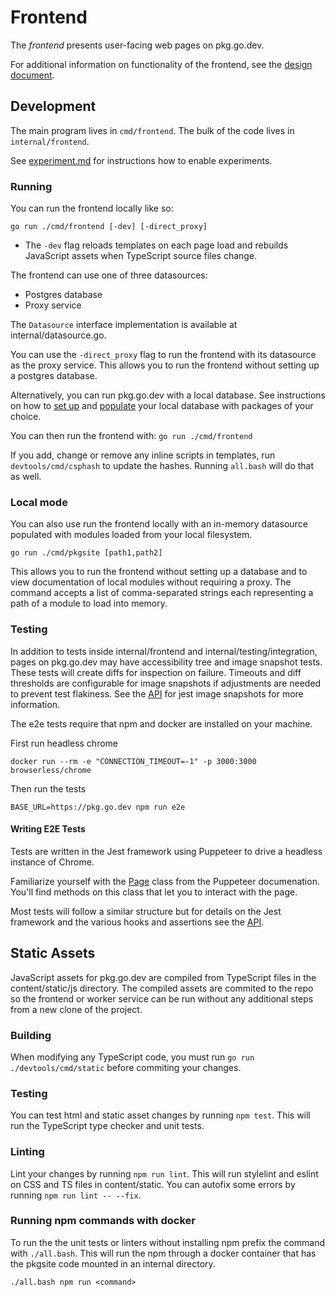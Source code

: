 # Frontend

The _frontend_ presents user-facing web pages on pkg.go.dev.

For additional information on functionality of the frontend, see the
[design document](design.md).

## Development

The main program lives in `cmd/frontend`. The bulk of the code lives in
`internal/frontend`.

See [experiment.md](experiment.md) for instructions how to enable experiments.

### Running

You can run the frontend locally like so:

    go run ./cmd/frontend [-dev] [-direct_proxy]

- The `-dev` flag reloads templates on each page load and rebuilds JavaScript
  assets when TypeScript source files change.

The frontend can use one of three datasources:

- Postgres database
- Proxy service

The `Datasource` interface implementation is available at internal/datasource.go.

You can use the `-direct_proxy` flag to run the frontend with its datasource as
the proxy service. This allows you to run the frontend without setting up a
postgres database.

Alternatively, you can run pkg.go.dev with a local database. See instructions
on how to [set up](postgres.md) and
[populate](worker.md#populating-data-locally-using-the-worker)
your local database with packages of your choice.

You can then run the frontend with: `go run ./cmd/frontend`

If you add, change or remove any inline scripts in templates, run
`devtools/cmd/csphash` to update the hashes. Running `all.bash`
will do that as well.

### Local mode

You can also use run the frontend locally with an in-memory datasource
populated with modules loaded from your local filesystem.

    go run ./cmd/pkgsite [path1,path2]

This allows you to run the frontend without setting up a database and to view
documentation of local modules without requiring a proxy. The command accepts a
list of comma-separated strings each representing a path of a module to load
into memory.

### Testing

In addition to tests inside internal/frontend and internal/testing/integration,
pages on pkg.go.dev may have accessibility tree and image snapshot tests. These
tests will create diffs for inspection on failure. Timeouts and diff thresholds
are configurable for image snapshots if adjustments are needed to prevent test
flakiness. See the
[API](https://github.com/americanexpress/jest-image-snapshot#%EF%B8%8F-api) for
jest image snapshots for more information.

The e2e tests require that npm and docker are installed on your machine.

First run headless chrome

    docker run --rm -e "CONNECTION_TIMEOUT=-1" -p 3000:3000 browserless/chrome

Then run the tests

    BASE_URL=https://pkg.go.dev npm run e2e

#### Writing E2E Tests

Tests are written in the Jest framework using Puppeteer to drive a headless
instance of Chrome.

Familiarize yourself with the
[Page](https://pptr.dev/#?product=Puppeteer&version=v5.5.0&show=api-class-page)
class from the Puppeteer documenation. You'll find methods on this class that
let you to interact with the page.

Most tests will follow a similar structure but for details on the Jest
framework and the various hooks and assertions see the
[API](https://jestjs.io/docs/en/api).

## Static Assets

JavaScript assets for pkg.go.dev are compiled from TypeScript files in the
content/static/js directory. The compiled assets are commited to the repo so the
frontend or worker service can be run without any additional steps from a new
clone of the project.

### Building

When modifying any TypeScript code, you must run
`go run ./devtools/cmd/static` before commiting your changes.

### Testing

You can test html and static asset changes by running `npm test`.
This will run the TypeScript type checker and unit tests.

### Linting

Lint your changes by running `npm run lint`. This will run stylelint
and eslint on CSS and TS files in content/static. You can autofix some errors by
running `npm run lint -- --fix`.

### Running npm commands with docker

To run the the unit tests or linters without installing npm prefix the
command with `./all.bash`. This will run the npm through a docker
container that has the pkgsite code mounted in an internal directory.

`./all.bash npm run <command>`
